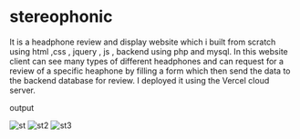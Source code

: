 # stereophonic
It is a headphone review and display website which i built from scratch using html ,css , jquery , js , backend using php and mysql. In this website client can see many types of different headphones and can request for a review of a specific heaphone by filling a form which then send the data to the backend database for review.
I deployed it using the Vercel cloud server.

output

![st](https://user-images.githubusercontent.com/73299058/169616739-ba59423c-6a19-4ff9-ac0a-86c3f133a1b9.png)
![st2](https://user-images.githubusercontent.com/73299058/169616744-b4a4bf7e-75cc-4ed2-afbc-2982fd17b862.png)
![st3](https://user-images.githubusercontent.com/73299058/169616752-701f8f72-7817-4390-bf8c-98f180f55e3f.png)
